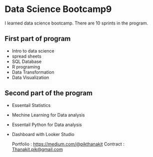 # Data Science Bootcamp9

I learned data science bootcamp. There are 10 sprints in the program.

## First part of program 
- Intro to data science
- spread sheets
- SQL Database
- R programing
- Data Transformation
- Data Visualization

## Second part of the program
- Essentail Statistics
- Mechine Learning for Data analysis
- Essentail Python for Data analysis
- Dashboard with Looker Studio

  Portfolio : https://medium.com/@pikthanakit
  Contract : Thanakit.pik@gmail.com
